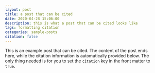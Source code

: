 ```yaml
---
layout: post
title: a post that can be cited
date: 2020-04-28 15:06:00
description: this is what a post that can be cited looks like
tags: formatting citation
categories: sample-posts
citation: false
---
```


This is an example post that can be cited. The content of the post ends here, while the citation information is automatically provided below. The only thing needed is for you to set the `citation` key in the front matter to `true`.
